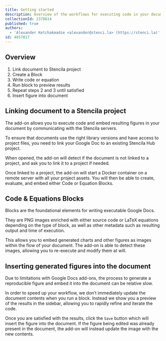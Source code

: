 ```yaml
---
title: Getting started
description: Overview of the workflows for executing code in your documents
collectionId: 2378614
published: true
authors:
  - 'Alexander Ketchakmadze <alexander@stenci.la> (https://stenci.la)'
id: 4857017
---
```


## Overview

1.  Link document to Stencila project
2.  Create a Block
3.  Write code or equation
4.  Run block to preview results
5.  Repeat steps 2 and 3 until satisfied
6.  Insert figure into document

## Linking document to a Stencila project

The add-on allows you to execute code and embed resulting figures in your document by communicating with the Stencila servers.

To ensure that documents use the right library versions and have access to project files, you need to link your Google Doc to an existing Stencila Hub project.

When opened, the add-on will detect if the document is not linked to a project, and ask you to link it to a project if needed.

Once linked to a project, the add-on will start a Docker container on a remote server with all your project assets. You will then be able to create, evaluate, and embed either Code or Equation Blocks.

## Code & Equations Blocks

Blocks are the foundational elements for writing executable Google Docs.

They are PNG images enriched with either source code or LaTeX equations depending on the type of block, as well as other metadata such as resulting output and time of execution.

This allows you to embed generated charts and other figures as images within the flow of your document. The add-on is able to detect these images, allowing you to re-execute and modify them at will.

## Inserting generated figures into the document

Due to limitations with Google Docs add-ons, the process to generate a reproducible figure and embed it into the document can be relative slow.

In order to speed up your workflow, we don’t immediately update the document contents when you run a block. Instead we show you a preview of the results in the sidebar, allowing you to rapidly refine and iterate the code.

Once you are satisfied with the results, click the `Save` button which will insert the figure into the document. If the figure being edited was already present in the document, the add-on will instead update the image with the new contents.
